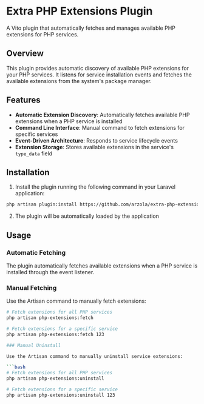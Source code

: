 # Extra PHP Extensions Plugin

A Vito plugin that automatically fetches and manages available PHP extensions for PHP services.

## Overview

This plugin provides automatic discovery of available PHP extensions for your PHP services. It listens for service installation events and fetches the available extensions from the system's package manager.

## Features

- **Automatic Extension Discovery**: Automatically fetches available PHP extensions when a PHP service is installed
- **Command Line Interface**: Manual command to fetch extensions for specific services
- **Event-Driven Architecture**: Responds to service lifecycle events
- **Extension Storage**: Stores available extensions in the service's `type_data` field

## Installation

1. Install the plugin running the following command in your Laravel application:

```bash
php artisan plugin:install https://github.com/arzola/extra-php-extensions.git
```
2. The plugin will be automatically loaded by the application

## Usage

### Automatic Fetching

The plugin automatically fetches available extensions when a PHP service is installed through the event listener.

### Manual Fetching

Use the Artisan command to manually fetch extensions:

```bash
# Fetch extensions for all PHP services
php artisan php-extensions:fetch

# Fetch extensions for a specific service
php artisan php-extensions:fetch 123

### Manual Uninstall

Use the Artisan command to manually uninstall service extensions:

```bash
# Fetch extensions for all PHP services
php artisan php-extensions:uninstall

# Fetch extensions for a specific service
php artisan php-extensions:uninstall 123
